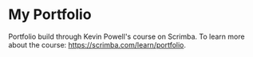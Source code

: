 # My Portfolio
Portfolio build through Kevin Powell's course on Scrimba.
To learn more about the course: https://scrimba.com/learn/portfolio.
